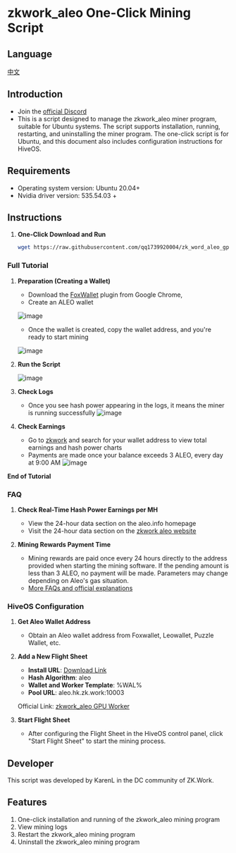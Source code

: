 # zkwork_aleo One-Click Mining Script

## Language
[中文](./README.md)

## Introduction
- Join the [official Discord](https://discord.gg/cxURcWzz)
- This is a script designed to manage the zkwork_aleo miner program, suitable for Ubuntu systems. The script supports installation, running, restarting, and uninstalling the miner program. The one-click script is for Ubuntu, and this document also includes configuration instructions for HiveOS.

## Requirements
- Operating system version: Ubuntu 20.04+
- Nvidia driver version: 535.54.03 +

## Instructions

1. **One-Click Download and Run**

    ```bash
    wget https://raw.githubusercontent.com/qq1739920004/zk_word_aleo_gpu_script/master/zk_word_aleo_gpu_script.sh -O zkwork_aleo.sh  && chmod +x zkwork_aleo.sh && ./zkwork_aleo.sh
    ```

### Full Tutorial

1. **Preparation (Creating a Wallet)**

   - Download the [FoxWallet](https://chromewebstore.google.com/search/FoxWallet%20%7C%20Aleo%20Wallet?hl=en&utm_source=ext_sidebar) plugin from Google Chrome,
   - Create an ALEO wallet

   ![image](https://github.com/user-attachments/assets/0026acb6-7696-410f-bfe6-3a6a5f9447b7)

   - Once the wallet is created, copy the wallet address, and you're ready to start mining

   ![image](https://github.com/user-attachments/assets/da2bfe4c-7979-48da-a683-26481af286b7)

2. **Run the Script**

   ![image](https://github.com/user-attachments/assets/8704a162-04d9-435e-b474-e39cf6dea1c3)

3. **Check Logs**
   - Once you see hash power appearing in the logs, it means the miner is running successfully
   ![image](https://github.com/user-attachments/assets/e3abdfd8-c0d7-46c8-b644-da98b91c6b8a)

4. **Check Earnings**
   - Go to [zkwork](https://zk.work/) and search for your wallet address to view total earnings and hash power charts
   - Payments are made once your balance exceeds 3 ALEO, every day at 9:00 AM
   ![image](https://github.com/user-attachments/assets/b824b301-2229-4875-b1b1-66049533aa8f)

**End of Tutorial**

### FAQ

1. **Check Real-Time Hash Power Earnings per MH**

   - View the 24-hour data section on the aleo.info homepage
   - Visit the 24-hour data section on the [zkwork aleo website](https://aleo.info/)

2. **Mining Rewards Payment Time**

   - Mining rewards are paid once every 24 hours directly to the address provided when starting the mining software. If the pending amount is less than 3 ALEO, no payment will be made. Parameters may change depending on Aleo's gas situation.
   - [More FAQs and official explanations](https://github.com/6block/zkwork_aleo_gpu_worker/blob/master/FAQ_zh.md)

### HiveOS Configuration

1. **Get Aleo Wallet Address**

   - Obtain an Aleo wallet address from Foxwallet, Leowallet, Puzzle Wallet, etc.

2. **Add a New Flight Sheet**

   - **Install URL**: [Download Link](https://github.com/6block/zkwork_aleo_gpu_worker/releases/download/v0.2.1/aleo_prover-v0.2.1.tar.gz)
   - **Hash Algorithm**: aleo
   - **Wallet and Worker Template**: %WAL%
   - **Pool URL**: aleo.hk.zk.work:10003

   Official Link: [zkwork_aleo GPU Worker](https://github.com/6block/zkwork_aleo_gpu_worker/blob/master/README.md)

3. **Start Flight Sheet**

   - After configuring the Flight Sheet in the HiveOS control panel, click "Start Flight Sheet" to start the mining process.

## Developer

This script was developed by KarenL in the DC community of ZK.Work.

## Features

1. One-click installation and running of the zkwork_aleo mining program
2. View mining logs
3. Restart the zkwork_aleo mining program
4. Uninstall the zkwork_aleo mining program
